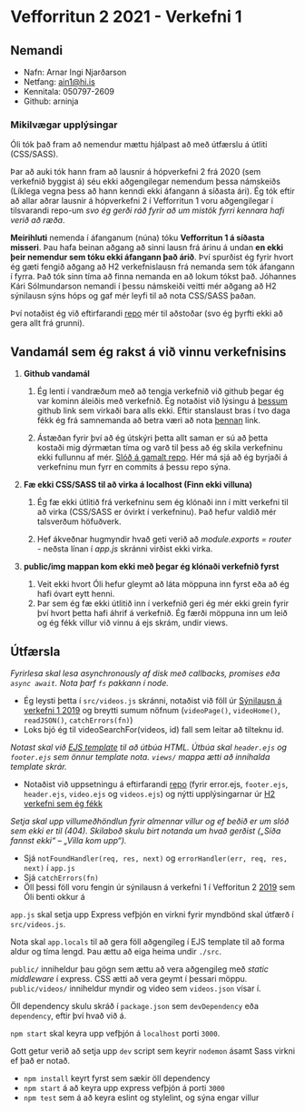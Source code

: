 # Vefforritun 2 2021 - Verkefni 1

## Nemandi

- Nafn: Arnar Ingi Njarðarson
- Netfang: ain1@hi.is
- Kennitala: 050797-2609
- Github: arninja

### Mikilvægar upplýsingar

Óli tók það fram að nemendur mættu hjálpast að með útfærslu á útliti (CSS/SASS).

Þar að auki tók hann fram að lausnir á hópverkefni 2 frá 2020 (sem verkefnið byggist á) séu ekki aðgengilegar nemendum þessa námskeiðs (Líklega vegna þess að hann kenndi ekki áfangann á síðasta ári). Ég tók eftir að allar aðrar lausnir á hópverkefni 2 í Vefforritun 1 voru aðgengilegar í tilsvarandi repo-um *svo ég gerði ráð fyrir að um mistök fyrri kennara hafi verið að ræða*.

**Meirihluti** nemenda í áfanganum (núna) tóku **Vefforritun 1 á síðasta misseri**. Þau hafa beinan aðgang að sinni lausn frá árinu á undan **en ekki þeir nemendur sem tóku ekki áfangann það árið**. Því spurðist ég fyrir hvort ég gæti fengið aðgang að H2 verkefnislausn frá nemanda sem tók áfangann í fyrra. Það tók sinn tíma að finna nemanda en að lokum tókst það. Jóhannes Kári Sólmundarson nemandi í þessu námskeiði veitti mér aðgang að H2 sýnilausn sýns hóps og gaf mér leyfi til að nota CSS/SASS þaðan. 

Því notaðist ég við eftirfarandi [repo](https://github.com/Gitcelo/vef1-2020-h2) mér til aðstoðar (svo ég þyrfti ekki að gera allt frá grunni).

## Vandamál sem ég rakst á við vinnu verkefnisins

1. **Github vandamál**

   1. Ég lenti í vandræðum með að tengja verkefnið við github þegar ég var kominn áleiðis með verkefnið. Ég notaðist við lýsingu á [þessum](https://github.com/vefforritun/vef2-2019-v1) github link sem virkaði bara alls ekki. Eftir stanslaust bras í tvo daga fékk ég frá samnemanda að betra væri að nota [þennan](https://github.com/vefforritun/vef1-2020-v6) link.

   2. Ástæðan fyrir því að ég útskýri þetta allt saman er sú að þetta kostaði mig dýrmætan tíma og varð til þess að ég skila verkefninu ekki fullunnu af mér. [Slóð á gamalt repo](https://github.com/arninja/Vefforritun_II/). Hér má sjá að ég byrjaði á verkefninu mun fyrr en commits á þessu repo sýna.

2. **Fæ ekki CSS/SASS til að virka á localhost (Finn ekki villuna)**

   1. Ég fæ ekki útlitið frá verkefninu sem ég klónaði inn í mitt verkefni til að virka (CSS/SASS er óvirkt í verkefninu). Það hefur valdið mér talsverðum höfuðverk.

   2. Hef ákveðnar hugmyndir hvað geti verið að *module.exports = router* - neðsta línan í *app.js* skránni virðist ekki virka.

3. **public/img mappan kom ekki með þegar ég klónaði verkefnið fyrst**

   1. Veit ekki hvort Óli hefur gleymt að láta möppuna inn fyrst eða að ég hafi óvart eytt henni.
   2. Þar sem ég fæ ekki útlitið inn í verkefnið geri ég mér ekki grein fyrir því hvort þetta hafi áhrif á verkefnið. Ég færði möppuna inn um leið og ég fékk villur við vinnu á ejs skrám, undir views.

## Útfærsla

*Fyrirlesa skal lesa _asynchronously_ af disk með callbacks, promises eða `async await`. Nota þarf `fs` pakkann í node.*

- Ég leysti þetta í `src/videos.js` skránni, notaðist við föll úr [Sýnilausn á verkefni 1 2019](https://github.com/vefforritun/vef2-2019-v1-synilausn) og breytti sumum nöfnum (`videoPage()`, `videoHome()`, `readJSON()`, `catchErrors(fn)`)
- Loks bjó ég til videoSearchFor(videos, id) fall sem leitar að tilteknu id. 

*Notast skal við [EJS template](https://github.com/mde/ejs) til að útbúa HTML. Útbúa skal `header.ejs` og `footer.ejs` sem önnur template nota. `views/` mappa ætti að innihalda template skrár.*

- Notaðist við uppsetningu á eftirfarandi [repo](https://github.com/vefforritun/vef2-2019-v1-synilausn/tree/master/views) (fyrir error.ejs, `footer.ejs`, `header.ejs`, `video.ejs` og `videos.ejs`) og nýtti upplýsingarnar úr [H2 verkefni sem ég fékk](https://github.com/Gitcelo/vef1-2020-h2)

*Setja skal upp villumeðhöndlun fyrir almennar villur og ef beðið er um slóð sem ekki er til (404). Skilaboð skulu birt notanda um hvað gerðist („Síða fannst ekki“ – „Villa kom upp“).*

- Sjá `notFoundHandler(req, res, next)` og `errorHandler(err, req, res, next)` í `app.js`
- Sjá `catchErrors(fn)`
- Öll þessi föll voru fengin úr sýnilausn á verkefni 1 í Vefforitun 2 [2019](https://github.com/vefforritun/vef2-2019-v1-synilausn) sem Óli benti okkur á


`app.js` skal setja upp Express vefþjón en virkni fyrir myndbönd skal útfærð í `src/videos.js`.

Nota skal `app.locals` til að gera föll aðgengileg í EJS template til að forma aldur og tíma lengd. Þau ættu að eiga heima undir `./src`.

`public/` inniheldur þau gögn sem ættu að vera aðgengileg með _static middleware_ í express. CSS ætti að vera geymt í þessari möppu. `public/videos/` inniheldur myndir og video sem `videos.json` vísar í.

Öll dependency skulu skráð í `package.json` sem `devDependency` eða `dependency`, eftir því hvað við á.

`npm start` skal keyra upp vefþjón á `localhost` porti `3000`.

Gott getur verið að setja upp `dev` script sem keyrir `nodemon` ásamt Sass virkni ef það er notað.


* `npm install` keyrt fyrst sem sækir öll dependency
* `npm start` á að keyra upp express vefþjón á porti `3000`
* `npm test` sem á að keyra eslint og stylelint, og sýna engar villur